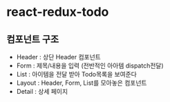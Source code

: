 # react-redux-todo
## 컴포넌트 구조
<ul>
  <li>Header : 상단 Header 컴포넌트 </li>
  <li>Form : 제목/내용을 입력 (전반적인 아아템 dispatch전달)</li>
  <li>List : 아이템을 전달 받아 Todo목록을 보여준다</li>
  <li>Layout : Header, Form, List를 모아놓은 컴포넌트</li>
  <li>Detail : 상세 페이지 </li>
<ul>
